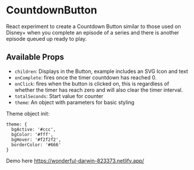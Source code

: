 # CountdownButton

React experiment to create a Countdown Button similar to those used on Disney+ when you complete an episode of a series and there is another episode queued up ready to play.

## Available Props

* `children`: Displays in the Button, example includes an SVG Icon and text
* `onComplete`: fires once the timer countdown has reached 0.
* `onClick`: fires when the button is clicked on, this is regardless of whether the timer has reach zero and will also clear the timer interval.
* `totalSeconds`: Start value for counter
* `theme`: An object with parameters for basic styling

Theme object init:
```
theme: {
  bgActive: '#ccc',
  bgColor: '#fff',
  bgHover: '#f2f2f2',
  borderColor: '#666'
}
```

Demo here https://wonderful-darwin-823373.netlify.app/

